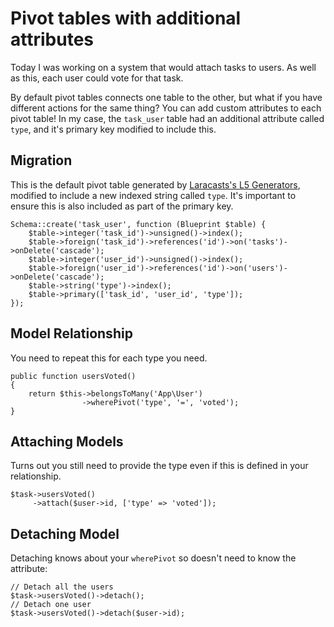 # Pivot tables with additional attributes

Today I was working on a system that would attach tasks to users. As well as this, each user could vote for that task.

By default pivot tables connects one table to the other, but what if you have different actions for the same thing? You can add custom attributes to each pivot table! In my case, the `task_user` table had an additional attribute called `type`, and it's primary key modified to include this.

## Migration

This is the default pivot table generated by [Laracasts's L5 Generators](https://github.com/laracasts/Laravel-5-Generators-Extended), modified to include a new indexed string called `type`. It's important to ensure this is also included as part of the primary key.

    Schema::create('task_user', function (Blueprint $table) {
        $table->integer('task_id')->unsigned()->index();
        $table->foreign('task_id')->references('id')->on('tasks')->onDelete('cascade');
        $table->integer('user_id')->unsigned()->index();
        $table->foreign('user_id')->references('id')->on('users')->onDelete('cascade');
        $table->string('type')->index();
        $table->primary(['task_id', 'user_id', 'type']);
    });

## Model Relationship

You need to repeat this for each type you need.

    public function usersVoted()
    {
        return $this->belongsToMany('App\User')
                    ->wherePivot('type', '=', 'voted');
    }

## Attaching Models

Turns out you still need to provide the type even if this is defined in your relationship.

    $task->usersVoted()
         ->attach($user->id, ['type' => 'voted']);

## Detaching Model

Detaching knows about your `wherePivot` so doesn't need to know the attribute:

    // Detach all the users
    $task->usersVoted()->detach();
    // Detach one user
    $task->usersVoted()->detach($user->id);
